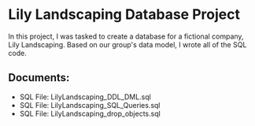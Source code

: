 # Lily Landscaping Database Project
In this project, I was tasked to create a database for a fictional company, Lily Landscaping. Based on our group's data model, I wrote all of the SQL code.

## Documents: 
* SQL File: LilyLandscaping_DDL_DML.sql
* SQL File: LilyLandscaping_SQL_Queries.sql
* SQL File: LilyLandscaping_drop_objects.sql
